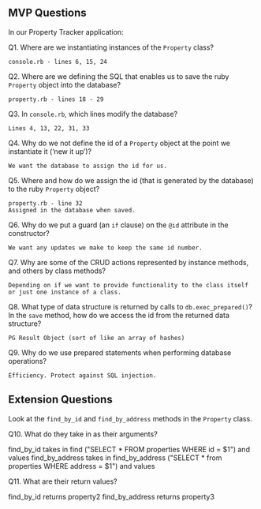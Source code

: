 ## MVP Questions

In our Property Tracker application:

Q1. Where are we instantiating instances of the `Property` class?

    console.rb - lines 6, 15, 24

Q2. Where are we defining the SQL that enables us to save the ruby `Property` object into the database?

    property.rb - lines 18 - 29

Q3. In `console.rb`, which lines modify the database?

    Lines 4, 13, 22, 31, 33

Q4. Why do we not define the id of a `Property` object at the point we instantiate it (‘new it up’)?

    We want the database to assign the id for us.

Q5. Where and how do we assign the id (that is generated by the database) to the ruby `Property` object?

    property.rb - line 32
    Assigned in the database when saved.

Q6. Why do we put a guard (an `if` clause) on the `@id` attribute in the constructor?

    We want any updates we make to keep the same id number.

Q7. Why are some of the CRUD actions represented by instance methods, and others by class methods?

    Depending on if we want to provide functionality to the class itself or just one instance of a class.

Q8. What type of data structure is returned by calls to `db.exec_prepared()`? In the `save` method, how do we access the id from the returned data structure?

    PG Result Object (sort of like an array of hashes)

Q9. Why do we use prepared statements when performing database operations?

    Efficiency. Protect against SQL injection.

## Extension Questions

Look at the `find_by_id` and `find_by_address` methods in the `Property` class.

Q10. What do they take in as their arguments?

  find_by_id takes in find ("SELECT * FROM properties WHERE id = $1") and values
  find_by_address takes in find_by_address ("SELECT * from properties WHERE address = $1") and values

Q11. What are their return values?

  find_by_id returns property2
  find_by_address returns property3
